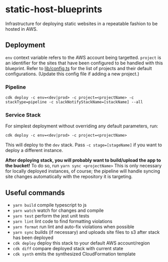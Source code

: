 # static-host-blueprints
Infrastructure for deploying static websites in a repeatable fashion to be hosted in AWS.

## Deployment

`env` context variable refers to the AWS account being targetted.
`project` is an identifier for the sites that have been configured to be handled with this blueprint. Refer to [lib/config.ts](lib/config.ts) for the list of projects and their default configurations. (Update this config file if adding a new project.)

### Pipeline
```
cdk deploy -c env=<dev|prod> -c project=<projectName> -c stackType=pipeline -c slackNotifyStackName=[stackName] --all
```

### Service Stack

For simplest deployment without overriding any default parameters, run:
```
cdk deploy -c env=<dev|prod> -c project=<projectName>
```

This will deploy to the `dev` stack. Pass `-c stage=[stageName]` if you want to deploy a different instance.

**After deploying stack, you will probably want to build/upload the app to the bucket!** To do so, run `yarn sync <projectName>` This is only necessary for locally deployed instances, of course; the pipeline will handle syncing site changes automatically with the repository it is targeting.

## Useful commands

 * `yarn build`     compile typescript to js
 * `yarn watch`     watch for changes and compile
 * `yarn test`      perform the jest unit tests
 * `yarn lint`      lint code to find formatting violations
 * `yarn format`    run lint and auto-fix violations when possible
 * `yarn sync`      builds (if necessary) and uploads site files to s3 after stack has been deployed
 * `cdk deploy`     deploy this stack to your default AWS account/region
 * `cdk diff`       compare deployed stack with current state
 * `cdk synth`      emits the synthesized CloudFormation template
